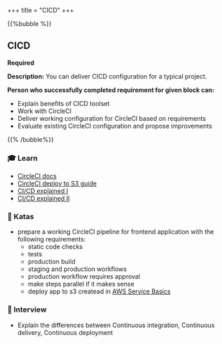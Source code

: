 +++
title = "CICD"
+++

{{%bubble %}}

## CICD

**Required**

**Description:** You can deliver CICD configuration for a typical project.


**Person who successfully completed requirement for given block can:**

- Explain benefits of CICD toolset
- Work with CircleCI
- Deliver working configuration for CircleCI based on requirements
- Evaluate existing CircleCI configuration and propose improvements

{{% /bubble%}}

### 🎓 Learn
- [CircleCI docs](https://circleci.com/docs/)
- [CircleCI deploy to S3 guide](https://circleci.com/docs/2.0/deployment-examples/)
- [CI/CD explained I](https://www.freecodecamp.org/news/the-real-difference-between-ci-and-cd)
- [CI/CD explained II](https://www.atlassian.com/continuous-delivery/principles/continuous-integration-vs-delivery-vs-deployment)

### 📝 Katas
- prepare a working CircleCI pipeline for frontend application with the following requirements:
  - static code checks
  - tests
  - production build
  - staging and production workflows
  - production workflow requires approval
  - make steps parallel if it makes sense
  - deploy app to s3 createad in [AWS Service Basics](/devops/junior_i/aws_services_basic/)
### 🎤 Interview
- Explain the differences between Continuous integration, Continuous delivery, Continuous deployment
